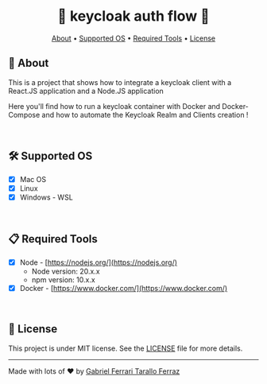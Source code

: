 <div align="center">
  <h1>🔑 keycloak auth flow 🔑</h1>
</div>

<div align="center">
  <a href="#page_facing_up-about">About</a> • 
  <a href="#hammer_and_wrench-supported-os">Supported OS</a> •
  <a href="#clipboard-required-tools">Required Tools</a> •
  <a href="#memo-license">License</a>
</div>

## :page_facing_up: About

This is a project that shows how to integrate a keycloak client with a React.JS application and a Node.JS application

Here you'll find how to run a keycloak container with Docker and Docker-Compose and how to automate the Keycloak Realm and Clients creation !

<br />

## :hammer_and_wrench: Supported OS

- [x] Mac OS
- [x] Linux
- [x] Windows - WSL 

<br/>

## :clipboard: Required Tools

- [x] Node - [https://nodejs.org/](https://nodejs.org/)
  - Node version: 20.x.x
  - npm version: 10.x.x
- [x] Docker - [https://www.docker.com/](https://www.docker.com/)

<br/>

## :memo: License

This project is under MIT license. See the [LICENSE](https://github.com/gftf2011/keycloak-auth-flow/blob/main/LICENSE) file for more details.

---

Made with lots of :heart: by [Gabriel Ferrari Tarallo Ferraz](https://www.linkedin.com/in/gabriel-ferrari-tarallo-ferraz/)
